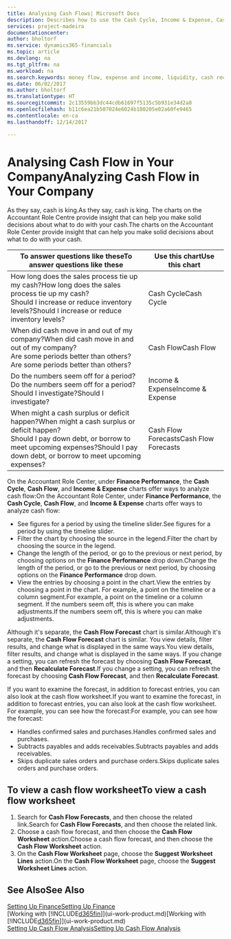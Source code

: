 ```yaml
---
title: Analysing Cash Flows| Microsoft Docs
description: Describes how to use the Cash Cycle, Income & Expense, Cash Flow, and Cash Flow Forecast charts to analyze the past and future flow of money in and out of your company.
services: project-madeira
documentationcenter: 
author: bholtorf
ms.service: dynamics365-financials
ms.topic: article
ms.devlang: na
ms.tgt_pltfrm: na
ms.workload: na
ms.search.keywords: money flow, expense and income, liquidity, cash receipts minus cash payments, Cartera
ms.date: 06/02/2017
ms.author: bholtorf
ms.translationtype: HT
ms.sourcegitcommit: 2c13559bb3dc44cdb61697f5135c5b931e34d2a8
ms.openlocfilehash: b11c6ea21b507024e6024b180205e02a60fe9465
ms.contentlocale: en-ca
ms.lasthandoff: 12/14/2017

---
```

# <a name="analyzing-cash-flow-in-your-company"></a><span data-ttu-id="cdf35-103">Analysing Cash Flow in Your Company</span><span class="sxs-lookup"><span data-stu-id="cdf35-103">Analyzing Cash Flow in Your Company</span></span>
<span data-ttu-id="cdf35-104">As they say, cash is king.</span><span class="sxs-lookup"><span data-stu-id="cdf35-104">As they say, cash is king.</span></span> <span data-ttu-id="cdf35-105">The charts on the Accountant Role Centre provide insight that can help you make solid decisions about what to do with your cash.</span><span class="sxs-lookup"><span data-stu-id="cdf35-105">The charts on the Accountant Role Center provide insight that can help you make solid decisions about what to do with your cash.</span></span>  

| <span data-ttu-id="cdf35-106">To answer questions like these</span><span class="sxs-lookup"><span data-stu-id="cdf35-106">To answer questions like these</span></span> | <span data-ttu-id="cdf35-107">Use this chart</span><span class="sxs-lookup"><span data-stu-id="cdf35-107">Use this chart</span></span> |
| --- | --- |
| <span data-ttu-id="cdf35-108">How long does the sales process tie up my cash?</span><span class="sxs-lookup"><span data-stu-id="cdf35-108">How long does the sales process tie up my cash?</span></span></br> <span data-ttu-id="cdf35-109">Should I increase or reduce inventory levels?</span><span class="sxs-lookup"><span data-stu-id="cdf35-109">Should I increase or reduce inventory levels?</span></span> |<span data-ttu-id="cdf35-110">Cash Cycle</span><span class="sxs-lookup"><span data-stu-id="cdf35-110">Cash Cycle</span></span> |
| <span data-ttu-id="cdf35-111">When did cash move in and out of my company?</span><span class="sxs-lookup"><span data-stu-id="cdf35-111">When did cash move in and out of my company?</span></span></br> <span data-ttu-id="cdf35-112">Are some periods better than others?</span><span class="sxs-lookup"><span data-stu-id="cdf35-112">Are some periods better than others?</span></span> |<span data-ttu-id="cdf35-113">Cash Flow</span><span class="sxs-lookup"><span data-stu-id="cdf35-113">Cash Flow</span></span> |
| <span data-ttu-id="cdf35-114">Do the numbers seem off for a period?</span><span class="sxs-lookup"><span data-stu-id="cdf35-114">Do the numbers seem off for a period?</span></span></br> <span data-ttu-id="cdf35-115">Should I investigate?</span><span class="sxs-lookup"><span data-stu-id="cdf35-115">Should I investigate?</span></span> |<span data-ttu-id="cdf35-116">Income & Expense</span><span class="sxs-lookup"><span data-stu-id="cdf35-116">Income & Expense</span></span> |
| <span data-ttu-id="cdf35-117">When might a cash surplus or deficit happen?</span><span class="sxs-lookup"><span data-stu-id="cdf35-117">When might a cash surplus or deficit happen?</span></span></br> <span data-ttu-id="cdf35-118">Should I pay down debt, or borrow to meet upcoming expenses?</span><span class="sxs-lookup"><span data-stu-id="cdf35-118">Should I pay down debt, or borrow to meet upcoming expenses?</span></span> |<span data-ttu-id="cdf35-119">Cash Flow Forecasts</span><span class="sxs-lookup"><span data-stu-id="cdf35-119">Cash Flow Forecasts</span></span> |

<span data-ttu-id="cdf35-120">On the Accountant Role Center, under **Finance Performance**, the **Cash Cycle**, **Cash Flow**, and **Income & Expense** charts offer ways to analyze cash flow:</span><span class="sxs-lookup"><span data-stu-id="cdf35-120">On the Accountant Role Center, under **Finance Performance**, the **Cash Cycle**, **Cash Flow**, and **Income & Expense** charts offer ways to analyze cash flow:</span></span>  

* <span data-ttu-id="cdf35-121">See figures for a period by using the timeline slider.</span><span class="sxs-lookup"><span data-stu-id="cdf35-121">See figures for a period by using the timeline slider.</span></span>  
* <span data-ttu-id="cdf35-122">Filter the chart by choosing the source in the legend.</span><span class="sxs-lookup"><span data-stu-id="cdf35-122">Filter the chart by choosing the source in the legend.</span></span>  
* <span data-ttu-id="cdf35-123">Change the length of the period, or go to the previous or next period, by choosing options on the **Finance Performance** drop down.</span><span class="sxs-lookup"><span data-stu-id="cdf35-123">Change the length of the period, or go to the previous or next period, by choosing options on the **Finance Performance** drop down.</span></span>  
* <span data-ttu-id="cdf35-124">View the entries by choosing a point in the chart.</span><span class="sxs-lookup"><span data-stu-id="cdf35-124">View the entries by choosing a point in the chart.</span></span> <span data-ttu-id="cdf35-125">For example, a point on the timeline or a column segment.</span><span class="sxs-lookup"><span data-stu-id="cdf35-125">For example, a point on the timeline or a column segment.</span></span> <span data-ttu-id="cdf35-126">If the numbers seem off, this is where you can make adjustments.</span><span class="sxs-lookup"><span data-stu-id="cdf35-126">If the numbers seem off, this is where you can make adjustments.</span></span>  

<span data-ttu-id="cdf35-127">Although it's separate, the **Cash Flow Forecast** chart is similar.</span><span class="sxs-lookup"><span data-stu-id="cdf35-127">Although it's separate, the **Cash Flow Forecast** chart is similar.</span></span> <span data-ttu-id="cdf35-128">You view details, filter results, and change what is displayed in the same ways.</span><span class="sxs-lookup"><span data-stu-id="cdf35-128">You view details, filter results, and change what is displayed in the same ways.</span></span> <span data-ttu-id="cdf35-129">If you change a setting, you can refresh the forecast by choosing **Cash Flow Forecast**, and then **Recalculate Forecast**.</span><span class="sxs-lookup"><span data-stu-id="cdf35-129">If you change a setting, you can refresh the forecast by choosing **Cash Flow Forecast**, and then **Recalculate Forecast**.</span></span>

<span data-ttu-id="cdf35-130">If you want to examine the forecast, in addition to forecast entries, you can also look at the cash flow worksheet.</span><span class="sxs-lookup"><span data-stu-id="cdf35-130">If you want to examine the forecast, in addition to forecast entries, you can also look at the cash flow worksheet.</span></span> <span data-ttu-id="cdf35-131">For example, you can see how the forecast:</span><span class="sxs-lookup"><span data-stu-id="cdf35-131">For example, you can see how the forecast:</span></span>

* <span data-ttu-id="cdf35-132">Handles confirmed sales and purchases.</span><span class="sxs-lookup"><span data-stu-id="cdf35-132">Handles confirmed sales and purchases.</span></span>  
* <span data-ttu-id="cdf35-133">Subtracts payables and adds receivables.</span><span class="sxs-lookup"><span data-stu-id="cdf35-133">Subtracts payables and adds receivables.</span></span>  
* <span data-ttu-id="cdf35-134">Skips duplicate sales orders and purchase orders.</span><span class="sxs-lookup"><span data-stu-id="cdf35-134">Skips duplicate sales orders and purchase orders.</span></span>  

## <a name="to-view-a-cash-flow-worksheet"></a><span data-ttu-id="cdf35-135">To view a cash flow worksheet</span><span class="sxs-lookup"><span data-stu-id="cdf35-135">To view a cash flow worksheet</span></span>
1. <span data-ttu-id="cdf35-136">Search for **Cash Flow Forecasts**, and then choose the related link.</span><span class="sxs-lookup"><span data-stu-id="cdf35-136">Search for **Cash Flow Forecasts**, and then choose the related link.</span></span>  
2. <span data-ttu-id="cdf35-137">Choose a cash flow forecast, and then choose the **Cash Flow Worksheet** action.</span><span class="sxs-lookup"><span data-stu-id="cdf35-137">Choose a cash flow forecast, and then choose the **Cash Flow Worksheet** action.</span></span>  
3. <span data-ttu-id="cdf35-138">On the **Cash Flow Worksheet** page, choose the **Suggest Worksheet Lines** action.</span><span class="sxs-lookup"><span data-stu-id="cdf35-138">On the **Cash Flow Worksheet** page, choose the **Suggest Worksheet Lines** action.</span></span>  

## <a name="see-also"></a><span data-ttu-id="cdf35-139">See Also</span><span class="sxs-lookup"><span data-stu-id="cdf35-139">See Also</span></span>
[<span data-ttu-id="cdf35-140">Setting Up Finance</span><span class="sxs-lookup"><span data-stu-id="cdf35-140">Setting Up Finance</span></span>](finance-setup-finance.md)  
<span data-ttu-id="cdf35-141">[Working with [!INCLUDE[d365fin](includes/d365fin_md.md)]](ui-work-product.md)</span><span class="sxs-lookup"><span data-stu-id="cdf35-141">[Working with [!INCLUDE[d365fin](includes/d365fin_md.md)]](ui-work-product.md)</span></span>  
[<span data-ttu-id="cdf35-142">Setting Up Cash Flow Analysis</span><span class="sxs-lookup"><span data-stu-id="cdf35-142">Setting Up Cash Flow Analysis</span></span>](finance-setup-cash-flow-analyses.md)  

